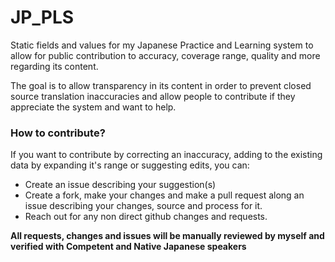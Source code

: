 # JP_PLS
Static fields and values for my Japanese Practice and Learning system to allow for public contribution to accuracy, coverage range, quality and more regarding its content.

The goal is to allow transparency in its content in order to prevent closed source translation inaccuracies and allow people to contribute if they appreciate the system and want to help.

### How to contribute?

If you want to contribute by correcting an inaccuracy, adding to the existing data by expanding it's range or suggesting edits, you can:
- Create an issue describing your suggestion(s)
- Create a fork, make your changes and make a pull request along an issue describing your changes, source and process for it.
- Reach out for any non direct github changes and requests.

**All requests, changes and issues will be manually reviewed by myself and verified with Competent and Native Japanese speakers**
